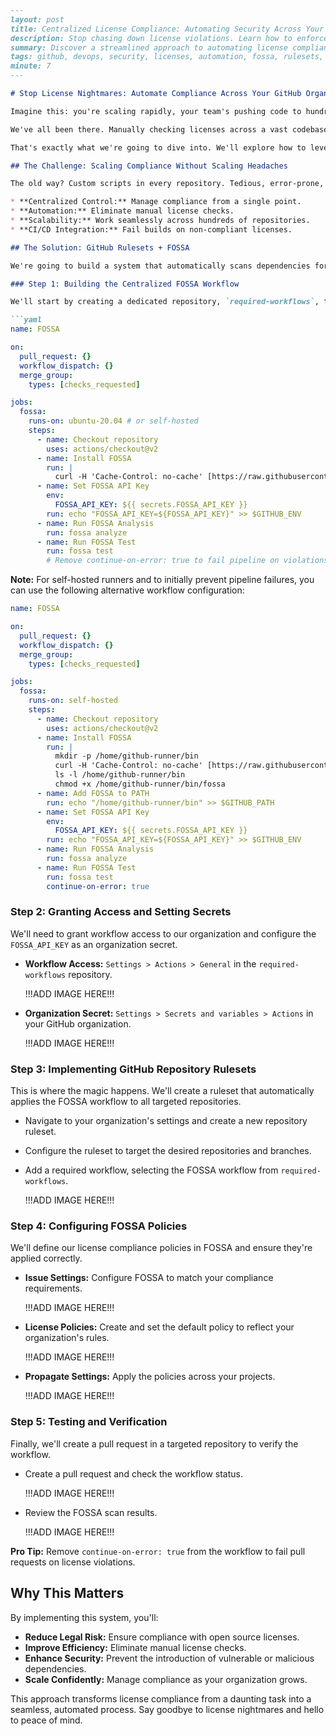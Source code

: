 ```markdown
---
layout: post
title: Centralized License Compliance: Automating Security Across Your GitHub Organization
description: Stop chasing down license violations. Learn how to enforce dependency license compliance across hundreds of repositories with GitHub Rulesets and FOSSA.
summary: Discover a streamlined approach to automating license compliance across your GitHub organization, eliminating manual work and mitigating legal risks.
tags: github, devops, security, licenses, automation, fossa, rulesets, ci/cd
minute: 7
---

# Stop License Nightmares: Automate Compliance Across Your GitHub Organization

Imagine this: you're scaling rapidly, your team's pushing code to hundreds of repositories, and suddenly, you're hit with a legal notice about unlicensed dependencies. Sound familiar?

We've all been there. Manually checking licenses across a vast codebase is a recipe for disaster. But what if you could automate it all, ensuring every dependency meets your organization's standards?

That's exactly what we're going to dive into. We'll explore how to leverage the power of **GitHub Repository Rulesets** and **FOSSA** to build a centralized, scalable license compliance system.

## The Challenge: Scaling Compliance Without Scaling Headaches

The old way? Custom scripts in every repository. Tedious, error-prone, and a maintenance nightmare. We needed a solution that:

* **Centralized Control:** Manage compliance from a single point.
* **Automation:** Eliminate manual license checks.
* **Scalability:** Work seamlessly across hundreds of repositories.
* **CI/CD Integration:** Fail builds on non-compliant licenses.

## The Solution: GitHub Rulesets + FOSSA

We're going to build a system that automatically scans dependencies for unwanted licenses, configured at the GitHub organization level, and fails pull requests that don't meet our requirements.

### Step 1: Building the Centralized FOSSA Workflow

We'll start by creating a dedicated repository, `required-workflows`, to house our FOSSA scanning workflow.

```yaml
name: FOSSA

on:
  pull_request: {}
  workflow_dispatch: {}
  merge_group:
    types: [checks_requested]

jobs:
  fossa:
    runs-on: ubuntu-20.04 # or self-hosted
    steps:
      - name: Checkout repository
        uses: actions/checkout@v2
      - name: Install FOSSA
        run: |
          curl -H 'Cache-Control: no-cache' [https://raw.githubusercontent.com/fossas/fossa-cli/master/install-latest.sh](https://raw.githubusercontent.com/fossas/fossa-cli/master/install-latest.sh) | bash
      - name: Set FOSSA API Key
        env:
          FOSSA_API_KEY: ${{ secrets.FOSSA_API_KEY }}
        run: echo "FOSSA_API_KEY=${FOSSA_API_KEY}" >> $GITHUB_ENV
      - name: Run FOSSA Analysis
        run: fossa analyze
      - name: Run FOSSA Test
        run: fossa test
        # Remove continue-on-error: true to fail pipeline on violations
```

**Note:** For self-hosted runners and to initially prevent pipeline failures, you can use the following alternative workflow configuration:

```yaml
name: FOSSA

on:
  pull_request: {}
  workflow_dispatch: {}
  merge_group:
    types: [checks_requested]

jobs:
  fossa:
    runs-on: self-hosted
    steps:
      - name: Checkout repository
        uses: actions/checkout@v2
      - name: Install FOSSA
        run: |
          mkdir -p /home/github-runner/bin
          curl -H 'Cache-Control: no-cache' [https://raw.githubusercontent.com/fossas/fossa-cli/master/install-latest.sh](https://raw.githubusercontent.com/fossas/fossa-cli/master/install-latest.sh) | bash -s -- -b /home/github-runner/bin
          ls -l /home/github-runner/bin
          chmod +x /home/github-runner/bin/fossa
      - name: Add FOSSA to PATH
        run: echo "/home/github-runner/bin" >> $GITHUB_PATH
      - name: Set FOSSA API Key
        env:
          FOSSA_API_KEY: ${{ secrets.FOSSA_API_KEY }}
        run: echo "FOSSA_API_KEY=${FOSSA_API_KEY}" >> $GITHUB_ENV
      - name: Run FOSSA Analysis
        run: fossa analyze
      - name: Run FOSSA Test
        run: fossa test
        continue-on-error: true
```

### Step 2: Granting Access and Setting Secrets

We'll need to grant workflow access to our organization and configure the `FOSSA_API_KEY` as an organization secret.

* **Workflow Access:** `Settings > Actions > General` in the `required-workflows` repository.

    !!!ADD IMAGE HERE!!!

* **Organization Secret:** `Settings > Secrets and variables > Actions` in your GitHub organization.

    !!!ADD IMAGE HERE!!!

### Step 3: Implementing GitHub Repository Rulesets

This is where the magic happens. We'll create a ruleset that automatically applies the FOSSA workflow to all targeted repositories.

* Navigate to your organization's settings and create a new repository ruleset.
* Configure the ruleset to target the desired repositories and branches.
* Add a required workflow, selecting the FOSSA workflow from `required-workflows`.

    !!!ADD IMAGE HERE!!!

### Step 4: Configuring FOSSA Policies

We'll define our license compliance policies in FOSSA and ensure they're applied correctly.

* **Issue Settings:** Configure FOSSA to match your compliance requirements.

    !!!ADD IMAGE HERE!!!

* **License Policies:** Create and set the default policy to reflect your organization's rules.

    !!!ADD IMAGE HERE!!!

* **Propagate Settings:** Apply the policies across your projects.

    !!!ADD IMAGE HERE!!!

### Step 5: Testing and Verification

Finally, we'll create a pull request in a targeted repository to verify the workflow.

* Create a pull request and check the workflow status.

    !!!ADD IMAGE HERE!!!

* Review the FOSSA scan results.

    !!!ADD IMAGE HERE!!!

**Pro Tip:** Remove `continue-on-error: true` from the workflow to fail pull requests on license violations.

## Why This Matters

By implementing this system, you'll:

* **Reduce Legal Risk:** Ensure compliance with open source licenses.
* **Improve Efficiency:** Eliminate manual license checks.
* **Enhance Security:** Prevent the introduction of vulnerable or malicious dependencies.
* **Scale Confidently:** Manage compliance as your organization grows.

This approach transforms license compliance from a daunting task into a seamless, automated process. Say goodbye to license nightmares and hello to peace of mind.
```
